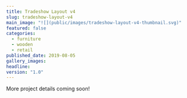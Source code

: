 ```yaml
---
title: Tradeshow Layout v4
slug: tradeshow-layout-v4
main_image: "![](public/images/tradeshow-layout-v4-thumbnail.svg)"
featured: false
categories:
  - furniture
  - wooden
  - retail
published_date: 2019-08-05
gallery_images: 
headline: 
version: "1.0"
---
```


More project details coming soon!